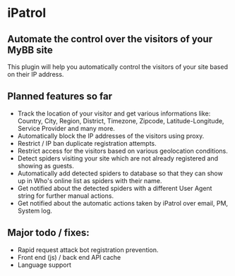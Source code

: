 # iPatrol
Automate the control over the visitors of your MyBB site
---
This plugin will help you automatically control the visitors of your site based on their IP address.

## Planned features so far
- Track the location of your visitor and get various informations like: Country, City, Region, District, Timezone, Zipcode, Latitude-Longitude, Service Provider and many more.
- Automatically block the IP addresses of the visitors using proxy.
- Restrict / IP ban duplicate registration attempts.
- Restrict access for the visitors based on various geolocation conditions.
- Detect spiders visiting your site which are not already registered and showing as guests.
- Automatically add detected spiders to database so that they can show up in Who's online list as spiders with their name.
- Get notified about the detected spiders with a different User Agent string for further manual actions.
- Get notified about the automatic actions taken by iPatrol over email, PM, System log.

## Major todo / fixes:
- Rapid request attack bot registration prevention.
- Front end (js) / back end API cache
- Language support